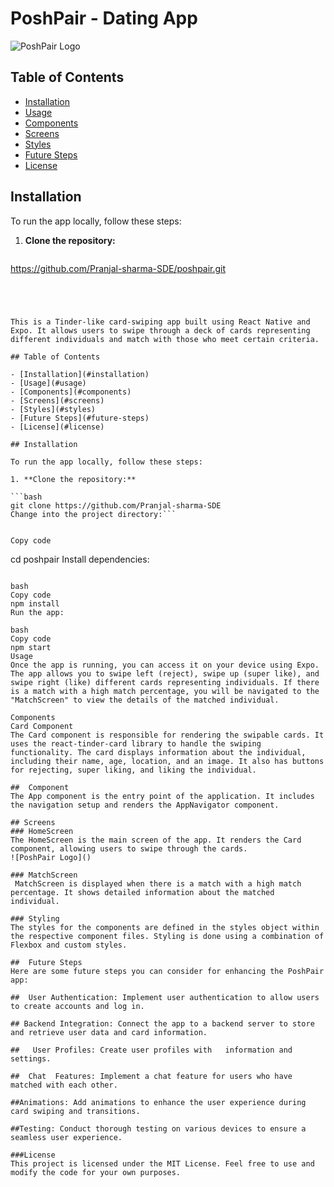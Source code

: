# PoshPair - Dating App

![PoshPair Logo](https://res.cloudinary.com/dqhyudo4x/image/upload/v1700645885/bk6toxqapde9pzxwmzmi.jpg)


## Table of Contents

- [Installation](#installation)
- [Usage](#usage)
- [Components](#components)
- [Screens](#screens)
- [Styles](#styles)
- [Future Steps](#future-steps)
- [License](#license)

## Installation

To run the app locally, follow these steps:

1. **Clone the repository:**

   ```bash
https://github.com/Pranjal-sharma-SDE/poshpair.git
   ```




This is a Tinder-like card-swiping app built using React Native and Expo. It allows users to swipe through a deck of cards representing different individuals and match with those who meet certain criteria.

## Table of Contents

- [Installation](#installation)
- [Usage](#usage)
- [Components](#components)
- [Screens](#screens)
- [Styles](#styles)
- [Future Steps](#future-steps)
- [License](#license)

## Installation

To run the app locally, follow these steps:

1. **Clone the repository:**

   ```bash
   git clone https://github.com/Pranjal-sharma-SDE
Change into the project directory:```


Copy code
```
cd poshpair
Install dependencies:
```

bash
Copy code
npm install
Run the app:

bash
Copy code
npm start
Usage
Once the app is running, you can access it on your device using Expo. The app allows you to swipe left (reject), swipe up (super like), and swipe right (like) different cards representing individuals. If there is a match with a high match percentage, you will be navigated to the "MatchScreen" to view the details of the matched individual.

Components
Card Component
The Card component is responsible for rendering the swipable cards. It uses the react-tinder-card library to handle the swiping functionality. The card displays information about the individual, including their name, age, location, and an image. It also has buttons for rejecting, super liking, and liking the individual.

##  Component
The App component is the entry point of the application. It includes the navigation setup and renders the AppNavigator component.

## Screens
### HomeScreen
The HomeScreen is the main screen of the app. It renders the Card component, allowing users to swipe through the cards.
![PoshPair Logo]()

### MatchScreen 
 MatchScreen is displayed when there is a match with a high match percentage. It shows detailed information about the matched individual.

### Styling 
The styles for the components are defined in the styles object within the respective component files. Styling is done using a combination of Flexbox and custom styles.

##  Future Steps
Here are some future steps you can consider for enhancing the PoshPair app:

##  User Authentication: Implement user authentication to allow users to create accounts and log in.

## Backend Integration: Connect the app to a backend server to store and retrieve user data and card information.

##   User Profiles: Create user profiles with   information and settings.

##  Chat  Features: Implement a chat feature for users who have matched with each other.

##Animations: Add animations to enhance the user experience during card swiping and transitions.

##Testing: Conduct thorough testing on various devices to ensure a seamless user experience.

###License
This project is licensed under the MIT License. Feel free to use and modify the code for your own purposes.